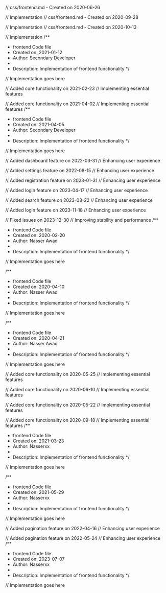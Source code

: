 // css/frontend.md - Created on 2020-06-26

// Implementation
// css/frontend.md - Created on 2020-09-28

// Implementation
// css/frontend.md - Created on 2020-10-13

// Implementation
/**
 * frontend Code file
 * Created on: 2021-01-12
 * Author: Secondary Developer
 *
 * Description: Implementation of frontend functionality
 */
 
// Implementation goes here


// Added core functionality on 2021-02-23
// Implementing essential features

// Added core functionality on 2021-04-02
// Implementing essential features
/**
 * frontend Code file
 * Created on: 2021-04-05
 * Author: Secondary Developer
 *
 * Description: Implementation of frontend functionality
 */
 
// Implementation goes here


// Added dashboard feature on 2022-03-31
// Enhancing user experience

// Added settings feature on 2022-08-15
// Enhancing user experience

// Added registration feature on 2023-01-31
// Enhancing user experience

// Added login feature on 2023-04-17
// Enhancing user experience

// Added search feature on 2023-08-22
// Enhancing user experience

// Added login feature on 2023-11-18
// Enhancing user experience

// Fixed issues on 2023-12-30
// Improving stability and performance
/**
 * frontend Code file
 * Created on: 2020-02-20
 * Author: Nasser Awad
 *
 * Description: Implementation of frontend functionality
 */
 
// Implementation goes here

/**
 * frontend Code file
 * Created on: 2020-04-10
 * Author: Nasser Awad
 *
 * Description: Implementation of frontend functionality
 */
 
// Implementation goes here

/**
 * frontend Code file
 * Created on: 2020-04-21
 * Author: Nasser Awad
 *
 * Description: Implementation of frontend functionality
 */
 
// Implementation goes here


// Added core functionality on 2020-05-25
// Implementing essential features

// Added core functionality on 2020-06-10
// Implementing essential features

// Added core functionality on 2020-05-22
// Implementing essential features

// Added core functionality on 2020-09-18
// Implementing essential features
/**
 * frontend Code file
 * Created on: 2021-03-23
 * Author: Nasserxx
 *
 * Description: Implementation of frontend functionality
 */
 
// Implementation goes here

/**
 * frontend Code file
 * Created on: 2021-05-29
 * Author: Nasserxx
 *
 * Description: Implementation of frontend functionality
 */
 
// Implementation goes here


// Added pagination feature on 2022-04-16
// Enhancing user experience

// Added pagination feature on 2022-05-24
// Enhancing user experience
/**
 * frontend Code file
 * Created on: 2023-07-07
 * Author: Nasserxx
 *
 * Description: Implementation of frontend functionality
 */
 
// Implementation goes here


